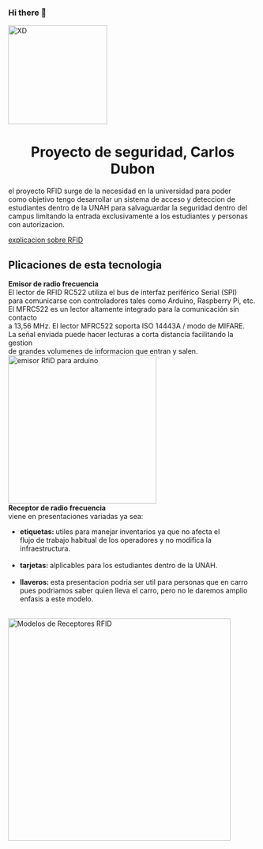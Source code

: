 ### Hi there 👋
<div id="2header" aline="center">
    <img src="https://media.giphy.com/media/13HgwGsXF0aiGY/giphy.gif" alt="XD" width="200px">
    <h1 align="center">Proyecto de seguridad, Carlos Dubon</h1>
    <p>
        el proyecto RFID surge de la necesidad en la universidad para poder <br>
        como objetivo tengo desarrollar un sistema de acceso y deteccion de <br>
        estudiantes dentro de la UNAH para salvaguardar la seguridad dentro del <br>
        campus limitando la entrada exclusivamente a los estudiantes y personas <br>
        con autorizacion.
    </p>
    <a href="https://www.youtube.com/watch?v=66XNRc_74P4" target = "_blank" >explicacion sobre RFID </a>
    <!--Componentes y descripcion breve-->
    <h2 >Plicaciones de esta tecnologia</h2>
    <p>
        <b>Emisor de radio frecuencia</b> <br>
        El lector de RFID RC522 utiliza el bus de interfaz periférico Serial (SPI) <br>
        para comunicarse con controladores tales como Arduino, Raspberry Pi, etc. <br>
        El MFRC522 es un lector altamente integrado para la comunicación sin contacto <br>
        a 13,56 MHz. El lector MFRC522 soporta ISO 14443A / modo de MIFARE. <br> 
        La señal enviada puede hacer lecturas a corta distancia facilitando la gestion<br>
        de grandes volumenes de informacion que entran y salen. <br>
        <img src="https://www.movilges.com/wp-content/uploads/rfid-technologie-750x563.jpg" width="300" alt="emisor RfiD para arduino" title="EmisorRFID"> <br>
        <b>Receptor de radio frecuencia</b> <br>
        viene en presentaciones variadas ya sea: 
        <!--lista de Receptores-->
            <ul>
                <li><b>etiquetas: </b>utiles para manejar inventarios ya que no afecta el <br>
                 flujo de trabajo habitual de los operadores y no modifica la infraestructura.  </li><br>
                <li><b>tarjetas: </b> alplicables para los estudiantes dentro de la UNAH. </li><br>
                <li> <b>llaveros: </b> esta presentacion podria ser util para personas que en carro <br>
                pues podriamos saber quien lleva el carro, pero no le daremos amplio enfasis a este modelo. </li> <br>
            </ul>
    <img class= "ModRecep" src="imagenes/ModelosReceptor.jpg" width="450" alt="Modelos de Receptores RFID" title="Modelos Receptores RFID (tarjeta, etiqueta, llavero)">
</div>
<!--
**carlos-dubo/carlos-dubo** is a ✨ _special_ ✨ repository because its `README.md` (this file) appears on your GitHub profile.

Here are some ideas to get you started:

- 🔭 I’m currently working on ...
- 🌱 I’m currently learning ...
- 👯 I’m looking to collaborate on ...
- 🤔 I’m looking for help with ...
- 💬 Ask me about ...
- 📫 How to reach me: ...
- 😄 Pronouns: ...
- ⚡ Fun fact: ...
-->
